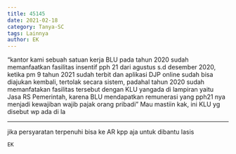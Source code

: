 ```yaml
---
title: 45145
date: 2021-02-18
category: Tanya-SC
tags: Lainnya
author: EK
---
```


“kantor kami sebuah satuan kerja BLU pada tahun 2020 sudah memanfaatkan fasilitas insentif pph 21 dari agustus s.d desember 2020, ketika pm 9 tahun 2021 sudah terbit dan aplikasi DJP online sudah bisa diajukan kembali, tertolak secara sistem, padahal tahun 2020 sudah memanfatakan fasilitas tersebut dengan KLU yangada di lampiran yaitu Jasa RS Pemerintah, karena BLU mendapatkan remunerasi yang pph21 nya menjadi kewajiban wajib pajak orang pribadi” Mau mastiin kak, ini KLU yg disebut wp ada di la

---

jika persyaratan terpenuhi bisa ke AR kpp aja untuk dibantu lasis

`EK`
